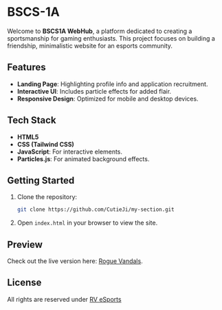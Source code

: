 # BSCS-1A

Welcome to **BSCS1A WebHub**, a platform dedicated to creating a sportsmanship for gaming enthusiasts. This project focuses on building a friendship, minimalistic website for an esports community.

## Features
- **Landing Page**: Highlighting profile info and application recruitment.
- **Interactive UI**: Includes particle effects for added flair.
- **Responsive Design**: Optimized for mobile and desktop devices.

## Tech Stack
- **HTML5**
- **CSS (Tailwind CSS)**
- **JavaScript**: For interactive elements.
- **Particles.js**: For animated background effects.

## Getting Started

1. Clone the repository:
    ```bash
    git clone https://github.com/CutieJi/my-section.git
    ```
2. Open `index.html` in your browser to view the site.

## Preview

Check out the live version here: [Rogue Vandals](https://bscs1a.netlify.app).

## License

All rights are reserved under [RV eSports](https://github.com/CutieJi/my-section/blob/main/LICENSE)

